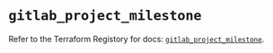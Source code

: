 # `gitlab_project_milestone`

Refer to the Terraform Registory for docs: [`gitlab_project_milestone`](https://registry.terraform.io/providers/gitlabhq/gitlab/16.2.0/docs/resources/project_milestone).
